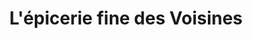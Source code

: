 ---
title: "L'épicerie fine des Voisines"
url: /clisson/lepicerie-fine-des-voisines/
shop: Feinkost
---